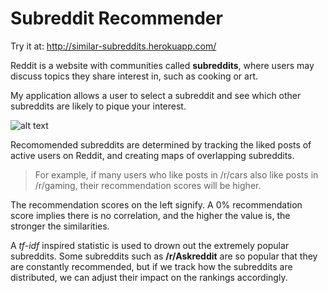# Subreddit Recommender

Try it at: http://similar-subreddits.herokuapp.com/

Reddit is a website with communities called **subreddits**, where users may discuss topics they share interest in, such as cooking or art.

My application allows a user to select a subreddit and see which other subreddits are likely to pique your interest.

![alt text](https://github.com/nalimuradov/Subreddit_Recommender/blob/master/static/rdt_rcmnd.png "gaming subreddit recommendations")

Recomomended subreddits are determined by tracking the liked posts of active users on Reddit, and creating maps of overlapping subreddits.

> For example, if many users who like posts in /r/cars also like posts in /r/gaming, their recommendation scores will be higher.

The recommendation scores on the left signify. A 0% recommendation score implies there is no correlation, and the higher the value is, the stronger the similarities.



A *tf-idf* inspired statistic is used to drown out the extremely popular subreddits. Some subreddits such as **/r/Askreddit** are so popular that they are constantly recommended, but if we track how the subreddits are distributed, we can adjust their impact on the rankings accordingly.

